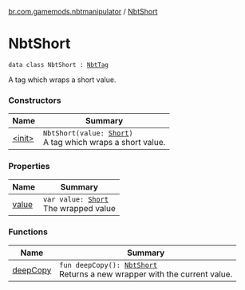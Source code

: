 [br.com.gamemods.nbtmanipulator](../index.md) / [NbtShort](./index.md)

# NbtShort

`data class NbtShort : `[`NbtTag`](../-nbt-tag/index.md)

A tag which wraps a short value.

### Constructors

| Name | Summary |
|---|---|
| [&lt;init&gt;](-init-.md) | `NbtShort(value: `[`Short`](https://kotlinlang.org/api/latest/jvm/stdlib/kotlin/-short/index.html)`)`<br>A tag which wraps a short value. |

### Properties

| Name | Summary |
|---|---|
| [value](value.md) | `var value: `[`Short`](https://kotlinlang.org/api/latest/jvm/stdlib/kotlin/-short/index.html)<br>The wrapped value |

### Functions

| Name | Summary |
|---|---|
| [deepCopy](deep-copy.md) | `fun deepCopy(): `[`NbtShort`](./index.md)<br>Returns a new wrapper with the current value. |
